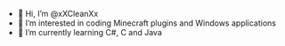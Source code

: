 - 👋 Hi, I’m @xXCleanXx
- 👀 I’m interested in coding Minecraft plugins and Windows applications
- 🌱 I’m currently learning C#, C and Java
<!---- 💞️ I’m looking to collaborate on ...
- 📫 How to reach me ...--->

<!---
xXCleanXx/xXCleanXx is a ✨ special ✨ repository because its `README.md` (this file) appears on your GitHub profile.
You can click the Preview link to take a look at your changes.
--->

